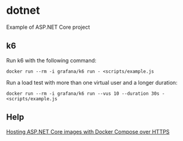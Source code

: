 # dotnet
Example of ASP.NET Core project


## k6
Run k6 with the following command:
```shell
docker run --rm -i grafana/k6 run - <scripts/example.js
```
Run a load test with more than one virtual user and a longer duration:
```shell
docker run --rm -i grafana/k6 run --vus 10 --duration 30s - <scripts/example.js
```

## Help
[Hosting ASP.NET Core images with Docker Compose over HTTPS](https://learn.microsoft.com/en-us/aspnet/core/security/docker-compose-https)
